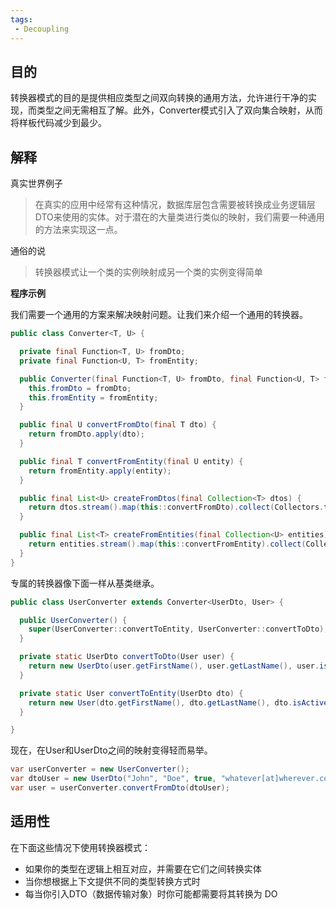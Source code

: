 ```yaml
---
tags:
 - Decoupling
---
```


## 目的

转换器模式的目的是提供相应类型之间双向转换的通用方法，允许进行干净的实现，而类型之间无需相互了解。此外，Converter模式引入了双向集合映射，从而将样板代码减少到最少。

## 解释

真实世界例子

> 在真实的应用中经常有这种情况，数据库层包含需要被转换成业务逻辑层DTO来使用的实体。对于潜在的大量类进行类似的映射，我们需要一种通用的方法来实现这一点。

通俗的说

> 转换器模式让一个类的实例映射成另一个类的实例变得简单

**程序示例**

我们需要一个通用的方案来解决映射问题。让我们来介绍一个通用的转换器。

```java
public class Converter<T, U> {

  private final Function<T, U> fromDto;
  private final Function<U, T> fromEntity;

  public Converter(final Function<T, U> fromDto, final Function<U, T> fromEntity) {
    this.fromDto = fromDto;
    this.fromEntity = fromEntity;
  }

  public final U convertFromDto(final T dto) {
    return fromDto.apply(dto);
  }

  public final T convertFromEntity(final U entity) {
    return fromEntity.apply(entity);
  }

  public final List<U> createFromDtos(final Collection<T> dtos) {
    return dtos.stream().map(this::convertFromDto).collect(Collectors.toList());
  }

  public final List<T> createFromEntities(final Collection<U> entities) {
    return entities.stream().map(this::convertFromEntity).collect(Collectors.toList());
  }
}
```

专属的转换器像下面一样从基类继承。

```java
public class UserConverter extends Converter<UserDto, User> {

  public UserConverter() {
    super(UserConverter::convertToEntity, UserConverter::convertToDto);
  }

  private static UserDto convertToDto(User user) {
    return new UserDto(user.getFirstName(), user.getLastName(), user.isActive(), user.getUserId());
  }

  private static User convertToEntity(UserDto dto) {
    return new User(dto.getFirstName(), dto.getLastName(), dto.isActive(), dto.getEmail());
  }

}
```

现在，在User和UserDto之间的映射变得轻而易举。

```java
var userConverter = new UserConverter();
var dtoUser = new UserDto("John", "Doe", true, "whatever[at]wherever.com");
var user = userConverter.convertFromDto(dtoUser);
```

## 适用性

在下面这些情况下使用转换器模式：

* 如果你的类型在逻辑上相互对应，并需要在它们之间转换实体
* 当你想根据上下文提供不同的类型转换方式时
* 每当你引入DTO（数据传输对象）时你可能都需要将其转换为
  DO
